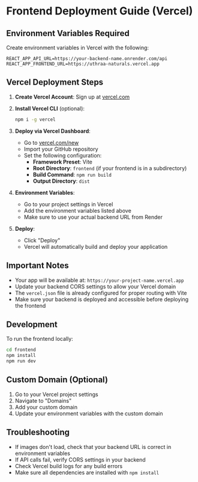 # Frontend Deployment Guide (Vercel)

## Environment Variables Required

Create environment variables in Vercel with the following:

```env
REACT_APP_API_URL=https://your-backend-name.onrender.com/api
REACT_APP_FRONTEND_URL=https://uthraa-naturals.vercel.app
```

## Vercel Deployment Steps

1. **Create Vercel Account**: Sign up at [vercel.com](https://vercel.com)

2. **Install Vercel CLI** (optional):
   ```bash
   npm i -g vercel
   ```

3. **Deploy via Vercel Dashboard**:
   - Go to [vercel.com/new](https://vercel.com/new)
   - Import your GitHub repository
   - Set the following configuration:
     - **Framework Preset**: Vite
     - **Root Directory**: `frontend` (if your frontend is in a subdirectory)
     - **Build Command**: `npm run build`
     - **Output Directory**: `dist`

4. **Environment Variables**:
   - Go to your project settings in Vercel
   - Add the environment variables listed above
   - Make sure to use your actual backend URL from Render

5. **Deploy**:
   - Click "Deploy"
   - Vercel will automatically build and deploy your application

## Important Notes

- Your app will be available at: `https://your-project-name.vercel.app`
- Update your backend CORS settings to allow your Vercel domain
- The `vercel.json` file is already configured for proper routing with Vite
- Make sure your backend is deployed and accessible before deploying the frontend

## Development

To run the frontend locally:
```bash
cd frontend
npm install
npm run dev
```

## Custom Domain (Optional)

1. Go to your Vercel project settings
2. Navigate to "Domains"
3. Add your custom domain
4. Update your environment variables with the custom domain

## Troubleshooting

- If images don't load, check that your backend URL is correct in environment variables
- If API calls fail, verify CORS settings in your backend
- Check Vercel build logs for any build errors
- Make sure all dependencies are installed with `npm install` 